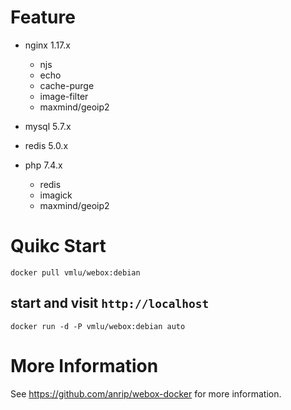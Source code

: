 # Feature

-   nginx    1.17.x

    -   njs
    -   echo
    -   cache-purge
    -   image-filter
    -   maxmind/geoip2

-   mysql    5.7.x

-   redis    5.0.x

-   php      7.4.x

    -   redis
    -   imagick
    -   maxmind/geoip2

# Quikc Start

```shell
docker pull vmlu/webox:debian
```

## start and visit `http://localhost`

```shell
docker run -d -P vmlu/webox:debian auto
```

# More Information

See https://github.com/anrip/webox-docker for more information.
